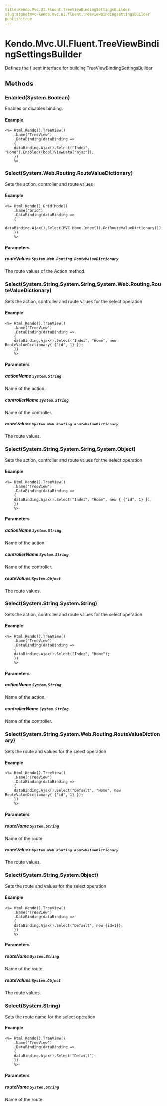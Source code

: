 ```yaml
---
title:Kendo.Mvc.UI.Fluent.TreeViewBindingSettingsBuilder
slug:aspnetmvc-kendo.mvc.ui.fluent.treeviewbindingsettingsbuilder
publish:true
---
```


# Kendo.Mvc.UI.Fluent.TreeViewBindingSettingsBuilder

Defines the fluent interface for building TreeViewBindingSettingsBuilder

## Methods

### Enabled(System.Boolean)
Enables or disables binding.

#### Example
    <%= Html.Kendo().TreeView()
        .Name("TreeView")
        .DataBinding(dataBinding =>
        {
        dataBinding.Ajax().Select("Index", "Home").Enabled((bool)ViewData["ajax"]);
        })
        %>

### Select(System.Web.Routing.RouteValueDictionary)
Sets the action, controller and route values

#### Example
    <%= Html.Kendo().Grid(Model)
        .Name("Grid")
        .DataBinding(dataBinding =>
        {
        dataBinding.Ajax().Select(MVC.Home.Index(1).GetRouteValueDictionary());
        })
        %>

#### Parameters

##### routeValues `System.Web.Routing.RouteValueDictionary`
The route values of the Action method.

### Select(System.String,System.String,System.Web.Routing.RouteValueDictionary)
Sets the action, controller and route values for the select operation

#### Example
    <%= Html.Kendo().TreeView()
        .Name("TreeView")
        .DataBinding(dataBinding =>
        {
        dataBinding.Ajax().Select("Index", "Home", new RouteValueDictionary{ {"id", 1} });
        })
        %>

#### Parameters

##### actionName `System.String`
Name of the action.

##### controllerName `System.String`
Name of the controller.

##### routeValues `System.Web.Routing.RouteValueDictionary`
The route values.

### Select(System.String,System.String,System.Object)
Sets the action, controller and route values for the select operation

#### Example
    <%= Html.Kendo().TreeView()
        .Name("TreeView")
        .DataBinding(dataBinding =>
        {
        dataBinding.Ajax().Select("Index", "Home", new { {"id", 1} });
        })
        %>

#### Parameters

##### actionName `System.String`
Name of the action.

##### controllerName `System.String`
Name of the controller.

##### routeValues `System.Object`
The route values.

### Select(System.String,System.String)
Sets the action, controller and route values for the select operation

#### Example
    <%= Html.Kendo().TreeView()
        .Name("TreeView")
        .DataBinding(dataBinding =>
        {
        dataBinding.Ajax().Select("Index", "Home");
        })
        %>

#### Parameters

##### actionName `System.String`
Name of the action.

##### controllerName `System.String`
Name of the controller.

### Select(System.String,System.Web.Routing.RouteValueDictionary)
Sets the route and values for the select operation

#### Example
    <%= Html.Kendo().TreeView()
        .Name("TreeView")
        .DataBinding(dataBinding =>
        {
        dataBinding.Ajax().Select("Default", "Home", new RouteValueDictionary{ {"id", 1} });
        })
        %>

#### Parameters

##### routeName `System.String`
Name of the route.

##### routeValues `System.Web.Routing.RouteValueDictionary`
The route values.

### Select(System.String,System.Object)
Sets the route and values for the select operation

#### Example
    <%= Html.Kendo().TreeView()
        .Name("TreeView")
        .DataBinding(dataBinding =>
        {
        dataBinding.Ajax().Select("Default", new {id=1});
        })
        %>

#### Parameters

##### routeName `System.String`
Name of the route.

##### routeValues `System.Object`
The route values.

### Select(System.String)
Sets the route name for the select operation

#### Example
    <%= Html.Kendo().TreeView()
        .Name("TreeView")
        .DataBinding(dataBinding =>
        {
        dataBinding.Ajax().Select("Default");
        })
        %>

#### Parameters

##### routeName `System.String`
Name of the route.